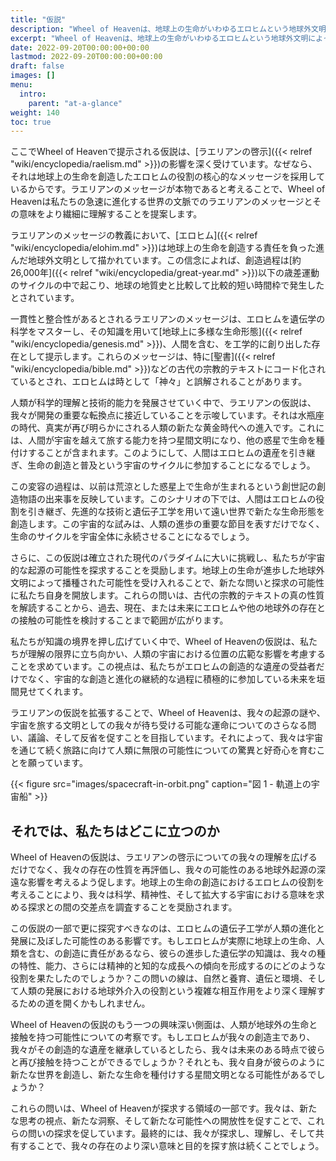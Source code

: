 ```yaml
---
title: "仮説"
description: "Wheel of Heavenは、地球上の生命がいわゆるエロヒムという地球外文明によって知的に設計されたという仮説を探求する知識ベースです。"
excerpt: "Wheel of Heavenは、地球上の生命がいわゆるエロヒムという地球外文明によって知的に設計されたという仮説を探求する知識ベースです。"
date: 2022-09-20T00:00:00+00:00
lastmod: 2022-09-20T00:00:00+00:00
draft: false
images: []
menu:
  intro:
    parent: "at-a-glance"
weight: 140
toc: true
---
```


ここでWheel of Heavenで提示される仮説は、[ラエリアンの啓示]({{< relref "wiki/encyclopedia/raelism.md" >}})の影響を深く受けています。なぜなら、それは地球上の生命を創造したエロヒムの役割の核心的なメッセージを採用しているからです。ラエリアンのメッセージが本物であると考えることで、Wheel of Heavenは私たちの急速に進化する世界の文脈でのラエリアンのメッセージとその意味をより繊細に理解することを提案します。

ラエリアンのメッセージの教義において、[エロヒム]({{< relref "wiki/encyclopedia/elohim.md" >}})は地球上の生命を創造する責任を負った進んだ地球外文明として描かれています。この信念によれば、創造過程は[約26,000年]({{< relref "wiki/encyclopedia/great-year.md" >}})以下の歳差運動のサイクルの中で起こり、地球の地質史と比較して比較的短い時間枠で発生したとされています。

一貫性と整合性があるとされるラエリアンのメッセージは、エロヒムを遺伝学の科学をマスターし、その知識を用いて[地球上に多様な生命形態]({{< relref "wiki/encyclopedia/genesis.md" >}})、人間を含む、を工学的に創り出した存在として提示します。これらのメッセージは、特に[聖書]({{< relref "wiki/encyclopedia/bible.md" >}})などの古代の宗教的テキストにコード化されているとされ、エロヒムは時として「神々」と誤解されることがあります。

人類が科学的理解と技術的能力を発展させていく中で、ラエリアンの仮説は、我々が開発の重要な転換点に接近していることを示唆しています。それは水瓶座の時代、真実が再び明らかにされる人類の新たな黄金時代への進入です。これには、人間が宇宙を越えて旅する能力を持つ星間文明になり、他の惑星で生命を種付けすることが含まれます。このようにして、人間はエロヒムの遺産を引き継ぎ、生命の創造と普及という宇宙のサイクルに参加することになるでしょう。

この変容の過程は、以前は荒涼とした惑星上で生命が生まれるという創世記の創造物語の出来事を反映しています。このシナリオの下では、人間はエロヒムの役割を引き継ぎ、先進的な技術と遺伝子工学を用いて遠い世界で新たな生命形態を創造します。この宇宙的な試みは、人類の進歩の重要な節目を表すだけでなく、生命のサイクルを宇宙全体に永続させることになるでしょう。

さらに、この仮説は確立された現代のパラダイムに大いに挑戦し、私たちが宇宙的な起源の可能性を探求することを奨励します。地球上の生命が進歩した地球外文明によって播種された可能性を受け入れることで、新たな問いと探求の可能性に私たち自身を開放します。これらの問いは、古代の宗教的テキストの真の性質を解読することから、過去、現在、または未来にエロヒムや他の地球外の存在との接触の可能性を検討することまで範囲が広がります。

私たちが知識の境界を押し広げていく中で、Wheel of Heavenの仮説は、私たちが理解の限界に立ち向かい、人類の宇宙における位置の広範な影響を考慮することを求めています。この視点は、私たちがエロヒムの創造的な遺産の受益者だけでなく、宇宙的な創造と進化の継続的な過程に積極的に参加している未来を垣間見せてくれます。

ラエリアンの仮説を拡張することで、Wheel of Heavenは、我々の起源の謎や、宇宙を旅する文明としての我々が待ち受ける可能な運命についてのさらなる問い、議論、そして反省を促すことを目指しています。それによって、我々は宇宙を通じて続く旅路に向けて人類に無限の可能性についての驚異と好奇心を育むことを願っています。

{{< figure src="images/spacecraft-in-orbit.png" caption="図 1 - 軌道上の宇宙船" >}}

## それでは、私たちはどこに立つのか

Wheel of Heavenの仮説は、ラエリアンの啓示についての我々の理解を広げるだけでなく、我々の存在の性質を再評価し、我々の可能性のある地球外起源の深遠な影響を考えるよう促します。地球上の生命の創造におけるエロヒムの役割を考えることにより、我々は科学、精神性、そして拡大する宇宙における意味を求める探求との間の交差点を調査することを奨励されます。

この仮説の一部で更に探究すべきなのは、エロヒムの遺伝子工学が人類の進化と発展に及ぼした可能性のある影響です。もしエロヒムが実際に地球上の生命、人類を含む、の創造に責任があるなら、彼らの進歩した遺伝学の知識は、我々の種の特性、能力、さらには精神的と知的な成長への傾向を形成するのにどのような役割を果たしたのでしょうか？この問いの線は、自然と養育、遺伝と環境、そして人類の発展における地球外介入の役割という複雑な相互作用をより深く理解するための道を開くかもしれません。

Wheel of Heavenの仮説のもう一つの興味深い側面は、人類が地球外の生命と接触を持つ可能性についての考察です。もしエロヒムが我々の創造主であり、我々がその創造的な遺産を継承しているとしたら、我々は未来のある時点で彼らと再び接触を持つことができるでしょうか？それとも、我々自身が彼らのように新たな世界を創造し、新たな生命を種付けする星間文明となる可能性があるでしょうか？

これらの問いは、Wheel of Heavenが探求する領域の一部です。我々は、新たな思考の視点、新たな洞察、そして新たな可能性への開放性を促すことで、これらの問いの探求を促しています。最終的には、我々が探求し、理解し、そして共有することで、我々の存在のより深い意味と目的を探す旅は続くことでしょう。
